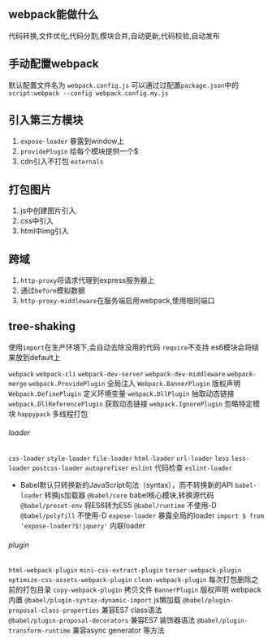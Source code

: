 ## webpack能做什么
代码转换,文件优化,代码分割,模块合并,自动更新,代码校验,自动发布

## 手动配置webpack
默认配置文件名为 `webpack.config.js`
可以通过过配置`package.json`中的`script:webpack --config webpack.config.my.js`

## 引入第三方模块
1. `expose-loader` 暴露到window上
2. `providePlugin` 给每个模块提供一个$
3. cdn引入不打包 `externals`

## 打包图片
1. js中创建图片引入
2. css中引入
3. html中img引入

## 跨域
1. `http-proxy`将请求代理到express服务器上
2. 通过`before`模拟数据
3. `http-proxy-middleware`在服务端启用webpack,使用相同端口

## tree-shaking
使用`import`在生产环境下,会自动去除没用的代码
`require`不支持
es6模块会将结果放到default上



`webpack`
`webpack-cli`
`webpack-dev-server`
`webpack-dev-middleware`
`webpack-merge`
`webpack.ProvidePlugin` 全局注入
`Webpack.BannerPlugin` 版权声明
`Webpack.DefinePlugin` 定义环境变量
`webpack.DllPlugin` 抽取动态链接
`webpack.DllReferencePlugin` 获取动态链接
`webpack.IgnorePlugin` 忽略特定模块
`happypack` 多线程打包
###### loader
`css-loader`
`style-loader`
`file-loader`
`html-loader`
`url-loader`
`less`
`less-loader`
`postcss-loader`
`autoprefixer`
`eslint` 代码检查
`eslint-loader`
- Babel默认只转换新的JavaScript句法（syntax），而不转换新的API
`babel-loader` 转换js加载器
`@babel/core`  babel核心模块,转换源代码
`@babel/preset-env`  将ES6转为ES5
`@babel/runtime` 不使用-D
`@babel/polyfill` 不使用-D
`expose-loader` 暴露全局的loader `import $ from 'expose-loader?$!jquery'` 内联loader

###### plugin
`html-webpack-plugin`
`mini-css-extract-plugin`
`terser-webpack-plugin`
`optimize-css-assets-webpack-plugin`
`clean-webpack-plugin` 每次打包删除之前的打包目录
`copy-webpack-plugin` 拷贝文件
`BannerPlugin` 版权声明 webpack内置
`@babel/plugin-syntax-dynamic-import` js懒加载
`@babel/plugin-proposal-class-properties`  兼容ES7 class语法  
`@babel/plugin-proposal-decorators`  兼容ES7 装饰器语法
`@babel/plugin-transform-runtime`  兼容async generator 等方法